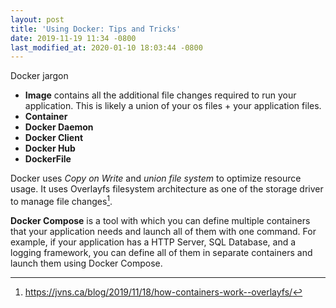 ```yaml
---
layout: post
title: 'Using Docker: Tips and Tricks'
date: 2019-11-19 11:34 -0800
last_modified_at: 2020-01-10 18:03:44 -0800
---
```


Docker jargon
- **Image** contains all the additional file changes required to run your
application. This is likely a union of your os files + your application files.
- **Container**
- **Docker Daemon**
- **Docker Client**
- **Docker Hub**
- **DockerFile**

Docker uses *Copy on Write* and *union file system* to optimize resource usage.
It uses Overlayfs filesystem architecture as one of the storage driver
to manage file changes[^1]. 

**Docker Compose** is a tool with which you can define multiple containers
that your application needs and launch all of them with one command.
For example, if your application has a HTTP Server, SQL Database, and a logging
framework, you can define all of them in separate containers and launch them
using Docker Compose.

[^1]: <https://jvns.ca/blog/2019/11/18/how-containers-work--overlayfs/>
